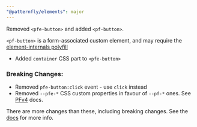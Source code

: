 ```yaml
---
"@patternfly/elements": major
---
```


Removed `<pfe-button>` and added `<pf-button>`.

`<pf-button>` is a form-associated custom element, and may require the 
[element-internals polyfill][polyfill]

- Added `container` CSS part to `<pfe-button>`

### Breaking Changes:

- Removed `pfe-button:click` event - use `click` instead
- Removed `--pfe-*` CSS custom properties in favour of `--pf-*` ones. See [PFv4][PFv4] docs.

There are more changes than these, including breaking changes. See the [docs][docs] for more info.

[docs]: https://patternflyelements.org/components/button/
[PFv4]: https://patternfly.org/v4/
[polyfill]: https://npm.im/element-internals-polyfill
